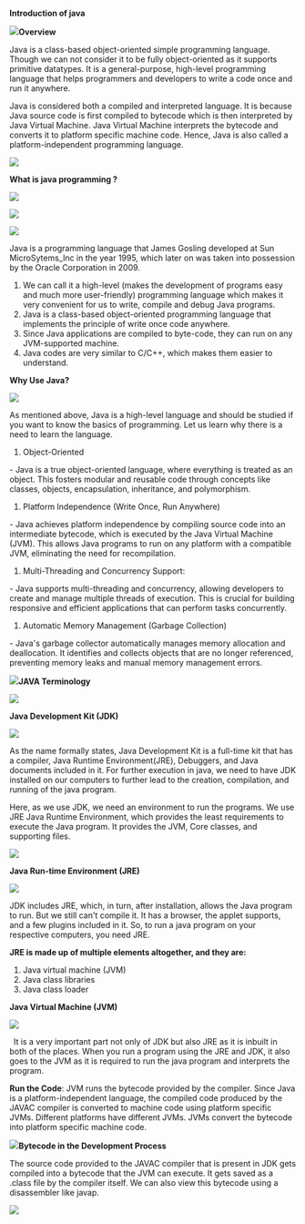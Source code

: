 ﻿**Introduction of java**

![](Aspose.Words.a9c602e1-45e6-411d-a109-9c2950836050.001.png)**Overview** 

Java is a class-based object-oriented simple programming language. Though we can not consider it to be fully object-oriented as it supports primitive datatypes. It is a general-purpose, high-level programming language that helps programmers and developers to write a code once and run it anywhere.

Java is considered both a compiled and interpreted language. It is because Java source code is first compiled to bytecode which is then interpreted by Java Virtual Machine. Java Virtual Machine interprets the bytecode and converts it to platform specific machine code. Hence, Java is also called a platform-independent programming language.



![](Aspose.Words.a9c602e1-45e6-411d-a109-9c2950836050.002.jpeg)



**What  is java programming ?**

![](Aspose.Words.a9c602e1-45e6-411d-a109-9c2950836050.003.png)

![](Aspose.Words.a9c602e1-45e6-411d-a109-9c2950836050.004.png)











![](Aspose.Words.a9c602e1-45e6-411d-a109-9c2950836050.005.png)

Java is a programming language that James Gosling developed at Sun MicroSytems\_Inc in the year 1995, which later on was taken into possession by the Oracle Corporation in 2009.

1. We can call it a high-level (makes the development of programs easy and much more user-friendly) programming language which makes it very convenient for us to write, compile and debug Java programs.
1. Java is a class-based object-oriented programming language that implements the principle of write once code anywhere.
1. Since Java applications are compiled to byte-code, they can run on any JVM-supported machine.
1. Java codes are very similar to C/C++, which makes them easier to understand.






**Why Use Java?**

![](Aspose.Words.a9c602e1-45e6-411d-a109-9c2950836050.006.png)

As mentioned above, Java is a high-level language and should be studied if you want to know the basics of programming. Let us learn why there is a need to learn the language.

1) Object-Oriented

\- Java is a true object-oriented language, where everything is treated as an object. This fosters modular and reusable code through concepts like classes, objects, encapsulation, inheritance, and polymorphism.

1) Platform Independence (Write Once, Run Anywhere)

\- Java achieves platform independence by compiling source code into an intermediate bytecode, which is executed by the Java Virtual Machine (JVM). This allows Java programs to run on any platform with a compatible JVM, eliminating the need for recompilation.

1) Multi-Threading and Concurrency Support:

\- Java supports multi-threading and concurrency, allowing developers to create and manage multiple threads of execution. This is crucial for building responsive and efficient applications that can perform tasks concurrently.

1) Automatic Memory Management (Garbage Collection) 

\- Java's garbage collector automatically manages memory allocation and deallocation. It identifies and collects objects that are no longer referenced, preventing memory leaks and manual memory management errors.






![](Aspose.Words.a9c602e1-45e6-411d-a109-9c2950836050.007.png)**JAVA Terminology**


![](Aspose.Words.a9c602e1-45e6-411d-a109-9c2950836050.008.png)



**Java Development Kit (JDK)**

![](Aspose.Words.a9c602e1-45e6-411d-a109-9c2950836050.009.png)

As the name formally states, Java Development Kit is a full-time kit that has a compiler, Java Runtime Environment(JRE), Debuggers, and Java documents included in it. For further execution in java, we need to have JDK installed on our computers to further lead to the creation, compilation, and running of the java program.

Here, as we use JDK, we need an environment to run the programs. We use JRE Java Runtime Environment, which provides the least requirements to execute the Java program. It provides the JVM, Core classes, and supporting files.






![](Aspose.Words.a9c602e1-45e6-411d-a109-9c2950836050.010.png)

**Java Run-time Environment (JRE)**

![](Aspose.Words.a9c602e1-45e6-411d-a109-9c2950836050.011.png)

JDK includes JRE, which, in turn, after installation, allows the Java program to run. But we still can't compile it. It has a browser, the applet supports, and a few plugins included in it. So, to run a java program on your respective computers, you need JRE.

**JRE is made up of multiple elements altogether, and they are:**

1. Java virtual machine (JVM)
1. Java class libraries
1. Java class loader

**Java Virtual Machine (JVM)**

![](Aspose.Words.a9c602e1-45e6-411d-a109-9c2950836050.012.png)

` `It is a very important part not only of JDK but also JRE as it is inbuilt in both of the places. When you run a program using the JRE and JDK, it also goes to the JVM as it is required to run the java program and interprets the program. 

**Run the Code**: JVM runs the bytecode provided by the compiler. Since Java is a platform-independent language, the compiled code produced by the JAVAC compiler is converted to machine code using platform specific JVMs. Different platforms have different JVMs. JVMs convert the bytecode into platform specific machine code.


![](Aspose.Words.a9c602e1-45e6-411d-a109-9c2950836050.013.png)**Bytecode in the Development Process**

The source code provided to the JAVAC compiler that is present in JDK gets compiled into a bytecode that the JVM can execute. It gets saved as a .class file by the compiler itself. We can also view this bytecode using a disassembler like javap.

![](Aspose.Words.a9c602e1-45e6-411d-a109-9c2950836050.014.jpeg)



















